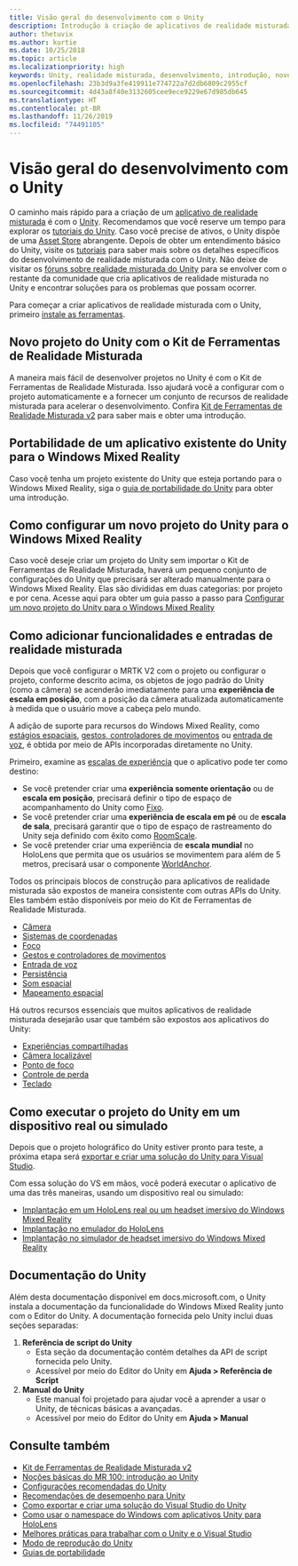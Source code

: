 ```yaml
---
title: Visão geral do desenvolvimento com o Unity
description: Introdução à criação de aplicativos de realidade misturada no Unity.
author: thetuvix
ms.author: kurtie
ms.date: 10/25/2018
ms.topic: article
ms.localizationpriority: high
keywords: Unity, realidade misturada, desenvolvimento, introdução, novo projeto, portabilidade, funcionalidade, câmera, simulação, emulação, documentação
ms.openlocfilehash: 23b3d9a3fe419911e774722a7d2db6809c2955cf
ms.sourcegitcommit: 4d43a8f40e3132605cee9ece9229e67d985db645
ms.translationtype: HT
ms.contentlocale: pt-BR
ms.lasthandoff: 11/26/2019
ms.locfileid: "74491105"
---
```

# <a name="unity-development-overview"></a>Visão geral do desenvolvimento com o Unity

O caminho mais rápido para a criação de um [aplicativo de realidade misturada](app-views.md) é com o [Unity](https://unity.com). Recomendamos que você reserve um tempo para explorar os [tutoriais do Unity](https://unity3d.com/learn/tutorials). Caso você precise de ativos, o Unity dispõe de uma [Asset Store](https://www.assetstore.unity3d.com/) abrangente. Depois de obter um entendimento básico do Unity, visite os [tutoriais](tutorials.md) para saber mais sobre os detalhes específicos do desenvolvimento de realidade misturada com o Unity. Não deixe de visitar os [fóruns sobre realidade misturada do Unity](https://forum.unity3d.com/forums/hololens.102/) para se envolver com o restante da comunidade que cria aplicativos de realidade misturada no Unity e encontrar soluções para os problemas que possam ocorrer.

Para começar a criar aplicativos de realidade misturada com o Unity, primeiro [instale as ferramentas](install-the-tools.md). 

## <a name="new-unity-project-with-mixed-reality-toolkit"></a>Novo projeto do Unity com o Kit de Ferramentas de Realidade Misturada 

A maneira mais fácil de desenvolver projetos no Unity é com o Kit de Ferramentas de Realidade Misturada. Isso ajudará você a configurar com o projeto automaticamente e a fornecer um conjunto de recursos de realidade misturada para acelerar o desenvolvimento. Confira [Kit de Ferramentas de Realidade Misturada v2](mrtk-getting-started.md) para saber mais e obter uma introdução. 

## <a name="porting-an-existing-unity-app-to-windows-mixed-reality"></a>Portabilidade de um aplicativo existente do Unity para o Windows Mixed Reality

Caso você tenha um projeto existente do Unity que esteja portando para o Windows Mixed Reality, siga o [guia de portabilidade do Unity](porting-guides.md) para obter uma introdução.

## <a name="configuring-new-unity-project-for-windows-mixed-reality"></a>Como configurar um novo projeto do Unity para o Windows Mixed Reality

Caso você deseje criar um projeto do Unity sem importar o Kit de Ferramentas de Realidade Misturada, haverá um pequeno conjunto de configurações do Unity que precisará ser alterado manualmente para o Windows Mixed Reality. Elas são divididas em duas categorias: por projeto e por cena. Acesse aqui para obter um guia passo a passo para [Configurar um novo projeto do Unity para o Windows Mixed Reality](Configure-Unity-Project.md)

## <a name="adding-mixed-reality-capabilities-and-inputs"></a>Como adicionar funcionalidades e entradas de realidade misturada

Depois que você configurar o MRTK V2 com o projeto ou configurar o projeto, conforme descrito acima, os objetos de jogo padrão do Unity (como a câmera) se acenderão imediatamente para uma **experiência de escala em posição**, com a posição da câmera atualizada automaticamente à medida que o usuário move a cabeça pelo mundo.

A adição de suporte para recursos do Windows Mixed Reality, como [estágios espaciais](coordinate-systems.md#spatial-coordinate-systems), [gestos, controladores de movimentos](gestures-and-motion-controllers-in-unity.md) ou [entrada de voz](voice-input-in-unity.md), é obtida por meio de APIs incorporadas diretamente no Unity. 

Primeiro, examine as [escalas de experiência](coordinate-systems.md) que o aplicativo pode ter como destino:
* Se você pretender criar uma **experiência somente orientação** ou de **escala em posição**, precisará definir o tipo de espaço de acompanhamento do Unity como [Fixo](coordinate-systems-in-unity.md#building-an-orientation-only-or-seated-scale-experience).
* Se você pretender criar uma **experiência de escala em pé** ou de **escala de sala**, precisará garantir que o tipo de espaço de rastreamento do Unity seja definido com êxito como [RoomScale](coordinate-systems-in-unity.md#building-an-orientation-only-or-seated-scale-experience).
* Se você pretender criar uma experiência de **escala mundial** no HoloLens que permita que os usuários se movimentem para além de 5 metros, precisará usar o componente [WorldAnchor](coordinate-systems-in-unity.md#building-a-world-scale-experience).

Todos os principais blocos de construção para aplicativos de realidade misturada são expostos de maneira consistente com outras APIs do Unity. Eles também estão disponíveis por meio do Kit de Ferramentas de Realidade Misturada.
* [Câmera](camera-in-unity.md)
* [Sistemas de coordenadas](coordinate-systems-in-unity.md)
* [Foco](gaze-in-unity.md)
* [Gestos e controladores de movimentos](gestures-and-motion-controllers-in-unity.md)
* [Entrada de voz](voice-input-in-unity.md)
* [Persistência](persistence-in-unity.md)
* [Som espacial](spatial-sound-in-unity.md)
* [Mapeamento espacial](spatial-mapping-in-unity.md)

Há outros recursos essenciais que muitos aplicativos de realidade misturada desejarão usar que também são expostos aos aplicativos do Unity:
* [Experiências compartilhadas](shared-experiences-in-unity.md)
* [Câmera localizável](locatable-camera-in-unity.md)
* [Ponto de foco](focus-point-in-unity.md)
* [Controle de perda](tracking-loss-in-unity.md)
* [Teclado](keyboard-input-in-unity.md)

## <a name="running-your-unity-project-on-a-real-or-simulated-device"></a>Como executar o projeto do Unity em um dispositivo real ou simulado

Depois que o projeto holográfico do Unity estiver pronto para teste, a próxima etapa será [exportar e criar uma solução do Unity para Visual Studio](exporting-and-building-a-unity-visual-studio-solution.md).

Com essa solução do VS em mãos, você poderá executar o aplicativo de uma das três maneiras, usando um dispositivo real ou simulado:
* [Implantação em um HoloLens real ou um headset imersivo do Windows Mixed Reality](using-visual-studio.md)
* [Implantação no emulador do HoloLens](using-the-hololens-emulator.md)
* [Implantação no simulador de headset imersivo do Windows Mixed Reality](using-the-windows-mixed-reality-simulator.md)

## <a name="unity-documentation"></a>Documentação do Unity

Além desta documentação disponível em docs.microsoft.com, o Unity instala a documentação da funcionalidade do Windows Mixed Reality junto com o Editor do Unity. A documentação fornecida pelo Unity inclui duas seções separadas:
1. **Referência de script do Unity**
    * Esta seção da documentação contém detalhes da API de script fornecida pelo Unity.
    * Acessível por meio do Editor do Unity em **Ajuda > Referência de Script**
2. **Manual do Unity**
    * Este manual foi projetado para ajudar você a aprender a usar o Unity, de técnicas básicas a avançadas.
    * Acessível por meio do Editor do Unity em **Ajuda > Manual**

## <a name="see-also"></a>Consulte também
* [Kit de Ferramentas de Realidade Misturada v2](mrtk-getting-started.md)
* [Noções básicas do MR 100: introdução ao Unity](holograms-100.md)
* [Configurações recomendadas do Unity](recommended-settings-for-unity.md)
* [Recomendações de desempenho para Unity](performance-recommendations-for-unity.md)
* [Como exportar e criar uma solução do Visual Studio do Unity](exporting-and-building-a-unity-visual-studio-solution.md)
* [Como usar o namespace do Windows com aplicativos Unity para HoloLens](using-the-windows-namespace-with-unity-apps-for-hololens.md)
* [Melhores práticas para trabalhar com o Unity e o Visual Studio](best-practices-for-working-with-unity-and-visual-studio.md)
* [Modo de reprodução do Unity](unity-play-mode.md)
* [Guias de portabilidade](porting-guides.md)
